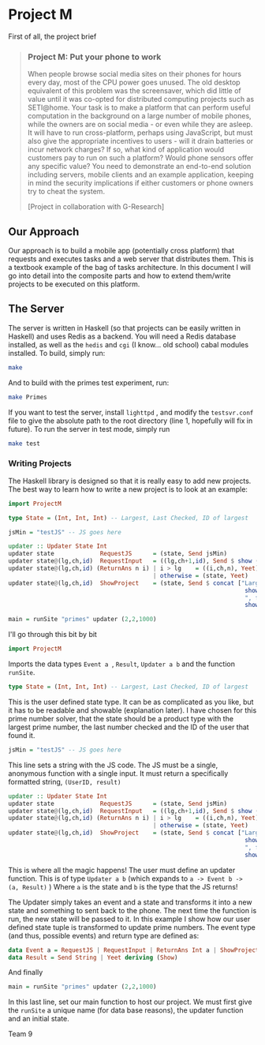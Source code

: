 # Project M

First of all, the project brief

> ### Project M: Put your phone to work
>
> When people browse social media sites on their phones for hours every day, most of the CPU power goes unused. The old desktop equivalent of this problem was the screensaver, which did little of value until it was co-opted for distributed computing projects such as SETI@home. Your task is to make a platform that can perform useful computation in the background on a large number of mobile phones, while the owners are on social media - or even while they are asleep. It will have to run cross-platform, perhaps using JavaScript, but must also give the appropriate incentives to users - will it drain batteries or incur network charges? If so, what kind of application would customers pay to run on such a platform? Would phone sensors offer any specific value? You need to demonstrate an end-to-end solution including servers, mobile clients and an example application, keeping in mind the security implications if either customers or phone owners try to cheat the system.
>
> [Project in collaboration with G-Research]

## Our Approach

Our approach is to build a mobile app (potentially cross platform) that requests and executes tasks and a web server that distributes them. This is a textbook example of the bag of tasks architecture. In this document I will go into detail into the composite parts and how to extend them/write projects to be executed on this platform.

## The Server

The server is written in Haskell (so that projects can be easily written in Haskell) and uses Redis as a backend. You will need a Redis database installed, as well as the `hedis` and `cgi` (I know... old school) cabal modules installed. To build, simply run:

```bash
make
```

And to build with the primes test experiment, run:

```bash
make Primes
```

If you want to test the server, install `lighttpd` , and modify the `testsvr.conf` file to give the absolute path to the root directory (line 1, hopefully will fix in future). To run the server in test mode, simply run

```bash
make test
```

### Writing Projects

The Haskell library is designed so that it is really easy to add new projects. The best way to learn how to write a new project is to look at an example:

```haskell
import ProjectM

type State = (Int, Int, Int) -- Largest, Last Checked, ID of largest

jsMin = "testJS" -- JS goes here

updater :: Updater State Int
updater state             RequestJS      = (state, Send jsMin)
updater state@(lg,ch,id)  RequestInput   = ((lg,ch+1,id), Send $ show (ch+1))
updater state@(lg,ch,id) (ReturnAns n i) | i > lg    = ((i,ch,n), Yeet)
                                         | otherwise = (state, Yeet)
updater state@(lg,ch,id)  ShowProject    = (state, Send $ concat ["Largest prime is ",
                                                                   show lg,
                                                                   ", found by user ",
                                                                   show id])

main = runSite "primes" updater (2,2,1000)
```

I'll go through this bit by bit

```haskell
import ProjectM
```

Imports the data types `Event a `, `Result`, `Updater a b` and the function `runSite`.

```haskell
type State = (Int, Int, Int) -- Largest, Last Checked, ID of largest
```

This is the user defined state type. It can be as complicated as you like, but it has to be readable and showable (explanation later). I have chosen for this prime number solver, that the state should be a product type with the largest prime number, the last number checked and the ID of the user that found it.

```haskell
jsMin = "testJS" -- JS goes here
```

This line sets a string with the JS code. The JS must be a single, anonymous function with a single input. It must return a specifically formatted string, `(UserID, result)`

```haskell
updater :: Updater State Int
updater state             RequestJS      = (state, Send jsMin)
updater state@(lg,ch,id)  RequestInput   = ((lg,ch+1,id), Send $ show (ch+1))
updater state@(lg,ch,id) (ReturnAns n i) | i > lg    = ((i,ch,n), Yeet)
                                         | otherwise = (state, Yeet)
updater state@(lg,ch,id)  ShowProject    = (state, Send $ concat ["Largest prime is ",
                                                                   show lg,
                                                                   ", found by user ",
                                                                   show id])
```

This is where all the magic happens! The user must define an updater function. This is of type `Updater a b` (which expands to `a -> Event b -> (a, Result)` ) Where `a` is the state and `b` is the type that the JS returns!

The Updater simply takes an event and a state and transforms it into a new state and something to sent back to the phone. The next time the function is run, the new state will be passed to it. In this example I show how our user defined state tuple is transformed to update prime numbers. The event type (and thus, possible events) and return type are defined as: 
```haskell
data Event a = RequestJS | RequestInput | ReturnAns Int a | ShowProject deriving (Read, Show)
data Result = Send String | Yeet deriving (Show)
```

And finally

```haskell
main = runSite "primes" updater (2,2,1000)
```

In this last line, set our main function to host our project. We must first give the `runSite` a unique name (for data base reasons), the updater function and an initial state.

Team 9